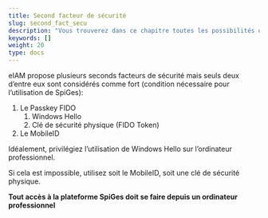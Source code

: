 ```yaml
---
title: Second facteur de sécurité
slug: second_fact_secu
description: "Vous trouverez dans ce chapitre toutes les possibilités que vous avez comme second facteur de sécurité."
keywords: []
weight: 20
type: docs
---
```


eIAM propose plusieurs seconds facteurs de sécurité mais seuls deux d’entre eux sont considérés comme fort (condition nécessaire pour l’utilisation de SpiGes):  
1. Le Passkey FIDO
    1. Windows Hello
    2. Clé de sécurité physique (FIDO Token)
2. Le MobileID

Idéalement, privilégiez l’utilisation de Windows Hello sur l’ordinateur professionnel. 

Si cela est impossible, utilisez soit le MobileID, soit une clé de sécurité physique. 

**Tout accès à la plateforme SpiGes doit se faire depuis un ordinateur professionnel**
